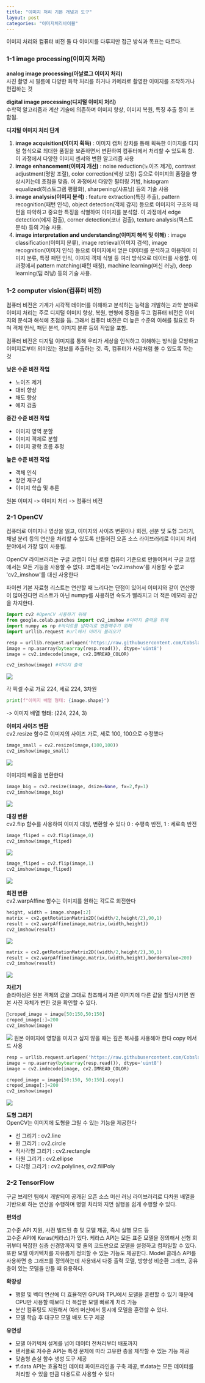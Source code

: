 ```yaml
---
title: "이미지 처리 기본 개념과 도구"
layout: post
categories: "이미지처리바이블"
---
```


이미지 처리와 컴퓨터 비전 둘 다 이미지를 다루지만 접근 방식과 목표는 다르다.

### 1-1 image processing(이미지 처리)

**analog image processing(아날로그 이미지 처리)**  
사진 촬영 시 필름에 다양한 화학 처리를 하거나 카메라로 촬영한 이미지를 조작하거나 편집하는 것  

**digital image processing(디지털 이미지 처리)**  
수학적 알고리즘과 계산 기술에 의존하며 이미지 향상, 이미지 복원, 특징 추출 등이 포함됨. 

**디지털 이미지 처리 단계**
1. **image acquisition(이미지 획득)** : 이미지 캡처 장치를 통해 획득한 이미지를 디지털 형식으로 최대한 품질을 보존하면서 변환하여 컴퓨터에서 처리할 수 있도록 함. 이 과정에서 다양한 이미지 센서와 변환 알고리즘 사용
2. **image enhancement(이미지 개선)** : noise reduction(노이즈 제거), contrast adjustment(명암 조절), color correction(색상 보정) 등으로 이미지의 품질을 향상시키는데 초점을 맞춤. 이 과정에서 다양한 필터링 기법, histogram equalized(히스토그램 평활화), sharpening(샤프닝) 등의 기술 사용
3. **image analysis(이미지 분석)** : feature extraction(특징 추출), pattern recognition(패턴 인식), object detection(객체 감지) 등으로 이미지의 구조와 패턴을 파악하고 중요한 특징을 식별하여 이미지를 분석함. 이 과정에서 edge detection(에지 검출), corner detection(코너 검출), texture analysis(텍스트 분석) 등의 기술 사용. 
4. **image interpretation and understanding(이미지 해석 및 이해)** : image classification(이미지 분류), image retrieval(이미지 검색), image recognition(이미지 인식) 등으로 이미지에서 얻은 데이터를 분석하고 이용하여 이미지 분류, 특정 패턴 인식, 이미지 객체 식별 등 여러 방식으로 데이터를 사용함. 이 과정에서 pattern matching(패턴 매칭), machine learning(머신 러닝), deep learning(딥 러닝) 등의 기술 사용.

### 1-2 computer vision(컴퓨터 비전)
컴퓨터 비전은 기계가 시각적 데이터를 이해하고 분석하는 능력을 개발하는 과학 분야로 이미지 처리는 주로 디지털 이미지 향상, 복원, 변형에 중점을 두고 컴퓨터 비전은 이미지의 분석과 해석에 초점을 둠. 그래서 컴퓨터 비전은 더 높은 수준의 이해를 필요로 하며 객체 인식, 패턴 분석, 이미지 분류 등의 작업을 포함. 

컴퓨터 비전은 디지털 이미지를 통해 우리가 세상을 인식하고 이해하는 방식을 모방하고 이미지로부터 의미있는 정보를 추출하는 것. 즉, 컴퓨터가 사람처럼 볼 수 있도록 하는 것

**낮은 수준 비전 작업**
- 노이즈 제거
- 대비 향상
- 채도 향상
- 에지 검출

**중간 수준 비전 작업**
- 이미지 영역 분할
- 이미지 객체로 분할
- 이미지 광학 흐름 추정
  
**높은 수준 비전 작업**
- 객체 인식
- 장면 재구성
- 이미지 학습 및 추론

원본 이미지 -> 이미지 처리 -> 컴퓨터 비전

### 2-1 OpenCV
컴퓨터로 이미지나 영상을 읽고, 이미지의 사이즈 변환이나 회전, 선분 및 도형 그리기, 채널 분리 등의 연산을 처리할 수 있도록 만들어진 오픈 소스 라이브러리로 이미지 처리 분야에서 가장 많이 사용됨.

OpenCV 라이브러리는 구글 코랩이 아닌 로컬 컴퓨터 기준으로 만들어져서 구글 코랩에서는 모든 기능을 사용할 수 없다. 코랩에서는 'cv2.imshow'를 사용할 수 없고 'cv2_imshow'를 대신 사용한다

파이썬 기본 자료형 리스트는 연산할 때 느리다는 단점이 있어서 이미지와 같이 연산량이 많아진다면 리스트가 아닌 numpy를 사용하면 속도가 빨라지고 더 적은 메모리 공간을 차지한다.
~~~python
import cv2 #OpenCV 사용하기 위해
from google.colab.patches import cv2_imshow #이미지 출력을 위해
import numpy as np #바이트를 넘파이로 변환해주기 위해
import urllib.request #url에서 이미지 불러오기

resp = urllib.request.urlopen('https://raw.githubusercontent.com/Cobslab/imageBible/main/image/like_lenna224.png')
image = np.asarray(bytearray(resp.read()), dtype='uint8')
image = cv2.imdecode(image, cv2.IMREAD_COLOR)

cv2_imshow(image) #이미지 출력
~~~
![](/img/pasted_image_20240706013412.png)

각 픽셀 수로 가로 224, 세로 224, 3차원
~~~python
print(f"이미지 배열 형태: {image.shape}")
~~~
-> 이미지 배열 형태: (224, 224, 3)

**이미지 사이즈 변환**  
cv2.resize 함수로 이미지의 사이즈 가로, 세로 100, 100으로 수정했다
~~~python
image_small = cv2.resize(image,(100,100))
cv2_imshow(image_small)
~~~
![](/img/pasted_image_20240706014013.png)

이미지의 배율을 변환한다
~~~python
image_big = cv2.resize(image, dsize=None, fx=2,fy=1)
cv2_imshow(image_big)
~~~
![](/img/pasted_image_20240706014246.png)

**대칭 변환**  
cv2.flip 함수를 사용하여 이미지 대칭, 변환할 수 있다
0 : 수평축 반전, 1 : 세로축 반전
~~~python
image_fliped = cv2.flip(image,0)
cv2_imshow(image_fliped)
~~~
![](/img/pasted_image_20240706015140.png)
~~~python
image_fliped = cv2.flip(image,1)
cv2_imshow(image_fliped)
~~~
![](/img/pasted_image_20240706015150.png)

**회전 변환**  
cv2.warpAffine 함수는 이미지를 원하는 각도로 회전한다
~~~python
height, width = image.shape[:2]
matrix = cv2.getRotationMatrix2D((width/2,height/2),90,1)
result = cv2.warpAffine(image,matrix,(width,height))
cv2_imshow(result)
~~~
![](/img/pasted_image_20240706020244.png)
~~~python
matrix = cv2.getRotationMatrix2D((width/2,height/2),30,1)
result = cv2.warpAffine(image,matrix,(width,height),borderValue=200)
cv2_imshow(result)
~~~
![](/img/pasted_image_20240706020311.png)

**자르기**  
슬라이싱은 원본 객체의 값을 그대로 참조해서 자른 이미지에 다른 값을 할당시키면 원본 사진 자체가 변한 것을 확인할 수 있다.
~~~python
croped_image = image[50:150,50:150]
croped_image[:]=200
cv2_imshow(image)
~~~
![](pasted_image_20240706021126.png)
원본 이미지에 영향을 미치고 싶지 않을 때는 깊은 복사를 사용해야 한다 copy 메서드 사용
~~~python
resp = urllib.request.urlopen('https://raw.githubusercontent.com/Cobslab/imageBible/main/image/like_lenna224.png')
image = np.asarray(bytearray(resp.read()), dtype='uint8')
image = cv2.imdecode(image, cv2.IMREAD_COLOR)

croped_image = image[50:150, 50:150].copy()
croped_image[:]=200
cv2_imshow(image)
~~~
![](pasted_image_20240706021739.png)

**도형 그리기**  
OpenCV는 이미지에 도형을 그릴 수 있는 기능을 제공한다
- 선 그리기 : cv2.line
- 원 그리기 : cv2.circle
- 직사각형 그리기 : cv2.rectangle
- 타원 그리기 : cv2.ellipse
- 다각형 그리기 : cv2.polylines, cv2.fillPoly
### 2-2 TensorFlow

구글 브레인 팀에서 개발되어 공개된 오픈 소스 머신 러닝 라이브러리로 다차원 배열을 기반으로 하는 연산을 수행하며 병렬 처리와 지연 실행을 쉽게 수행할 수 있다.

**편의성**  

고수준 API 지원, 사전 빌드된 층 및 모델 제공, 즉시 실행 모드 등  
고수준 API에 Keras(케라스)가 있다. 케라스 API는 모든 표준 모델을 정의해서 선형 회귀부터 복잡한 심층 신경망까지 몇 줄의 코드만으로 모델을 설정하고 컴파일할 수 있다. 또한 모델 아키텍처를 자유롭게 정의할 수 있는 기능도 제공한다. Model 클래스 API를 사용하면 층 그래프를 정의하는데 사용돼서 다중 출력 모델, 방향성 비순환 그래프, 공유 층이 있는 모델을 만들 때 유용하다.

**확장성**
- 행렬 및 벡터 연산에 더 효율적인 GPU와 TPU에서 모델을 훈련할 수 있기 때문에 CPU만 사용할 때보다 더 복잡한 모델 빠르게 처리 가능
- 분산 컴퓨팅도 지원해서 여러 머신에서 동시에 모델을 훈련할 수 있다. 
- 모델 학습 후 대규모 모델 배포 도구 제공

**유연성**
- 모델 아키텍처 설계를 넘어 데이터 전처리부터 배포까지
- 텐서플로 저수준 API는 특정 문제에 따라 고유한 층을 제작할 수 있는 기능 제공
- 맞춤형 손실 함수 생성 도구 제공
- tf.data API는 효율적인 데이터 파이프라인을 구축 제공, tf.data는 모든 데이터를 처리할 수 있을 만큼 다용도로 사용할 수 있다

